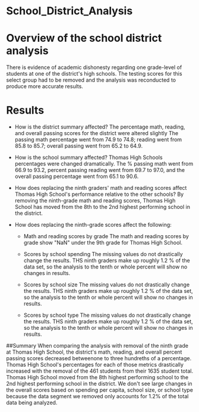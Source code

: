 # School_District_Analysis
# Overview of the school district analysis
There is evidence of academic dishonesty regarding one grade-level of students at one of the
district's high schools. The testing scores for this select group had to be removed and the 
analysis was reconducted to produce more accurate results.

# Results
 - How is the district summary affected?
    The percentage math, reading, and overall passing scores for the district were altered slightly
The passing math percentage went from 74.9 to 74.8; reading went from 85.8 to 85.7; overall
passing went from 65.2 to 64.9.
    
 - How is the school summary affected?
    Thomas High Schools percentages were changed dramatically. The % passing math went from 66.9 to 
93.2, percent passing reading went from 69.7 to 97.0, and the overall passing percentage went
from 65.1 to 90.6.

 - How does replacing the ninth graders' math and reading scores affect Thomas High School's
performance relative to the other schools?
    By removing the ninth-grade math and reading scores, Thomas High School has moved from the 8th
 to the 2nd highest performing school in the district.
 
 - How does replacing the ninth-grade scores affect the following:
	- Math and reading scores by grade
	  The math and reading scores by grade show "NaN" under the 9th grade for Thomas High School.

	- Scores by school spending
	  The missing values do not drastically change the results. THS ninth graders make up 
	roughly 1.2 % of the data set, so the analysis to the tenth or whole percent will show
	no changes in results.
  
	- Scores by school size
	  The missing values do not drastically change the results. THS ninth graders make up 
	roughly 1.2 % of the data set, so the analysis to the tenth or whole percent will show
	no changes in results.
  
	- Scores by school type
	  The missing values do not drastically change the results. THS ninth graders make up 
	roughly 1.2 % of the data set, so the analysis to the tenth or whole percent will show
	no changes in results.

##Summary
When comparing the analysis with removal of the ninth grade at Thomas High School, the district's
 math, reading, and overall percent passing scores decreased betweenone to three hundreths of a 
percentage. Thomas High School's percentages for each of those metrics drastically increased with
the removal of the 461 students from their 1635 student total. Thomas High School moved from the 
8th highest performing school to the 2nd highest performing school in the district. We don't see
large changes in the overall scores based on spending per capita, school size, or school type 
because the data segment we removed only accounts for 1.2% of the total data being analyzed.
